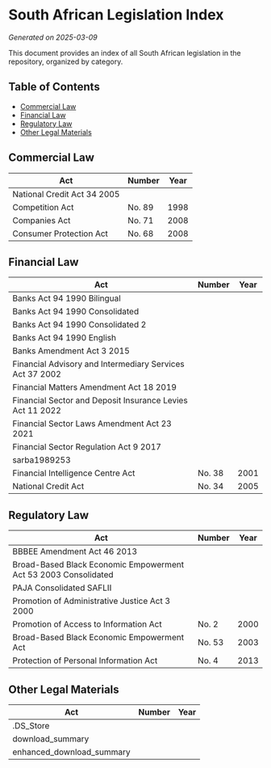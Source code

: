 # South African Legislation Index

*Generated on 2025-03-09*

This document provides an index of all South African legislation in the repository, organized by category.

## Table of Contents

- [Commercial Law](#commercial)
- [Financial Law](#financial)
- [Regulatory Law](#regulatory)
- [Other Legal Materials](#other)

## Commercial Law

| Act | Number | Year |
|-----|--------|------|
| National Credit Act 34 2005 |  |  |
| Competition Act | No. 89 | 1998 |
| Companies Act | No. 71 | 2008 |
| Consumer Protection Act | No. 68 | 2008 |

## Financial Law

| Act | Number | Year |
|-----|--------|------|
| Banks Act 94 1990 Bilingual |  |  |
| Banks Act 94 1990 Consolidated |  |  |
| Banks Act 94 1990 Consolidated 2 |  |  |
| Banks Act 94 1990 English |  |  |
| Banks Amendment Act 3 2015 |  |  |
| Financial Advisory and Intermediary Services Act 37 2002 |  |  |
| Financial Matters Amendment Act 18 2019 |  |  |
| Financial Sector and Deposit Insurance Levies Act 11 2022 |  |  |
| Financial Sector Laws Amendment Act 23 2021 |  |  |
| Financial Sector Regulation Act 9 2017 |  |  |
| sarba1989253 |  |  |
| Financial Intelligence Centre Act | No. 38 | 2001 |
| National Credit Act | No. 34 | 2005 |

## Regulatory Law

| Act | Number | Year |
|-----|--------|------|
| BBBEE Amendment Act 46 2013 |  |  |
| Broad-Based Black Economic Empowerment Act 53 2003 Consolidated |  |  |
| PAJA Consolidated SAFLII |  |  |
| Promotion of Administrative Justice Act 3 2000 |  |  |
| Promotion of Access to Information Act | No. 2 | 2000 |
| Broad-Based Black Economic Empowerment Act | No. 53 | 2003 |
| Protection of Personal Information Act | No. 4 | 2013 |

## Other Legal Materials

| Act | Number | Year |
|-----|--------|------|
| .DS_Store |  |  |
| download_summary |  |  |
| enhanced_download_summary |  |  |

